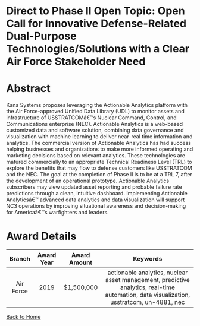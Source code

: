 
Direct to Phase II Open Topic: Open Call for Innovative Defense-Related Dual-Purpose Technologies/Solutions with a Clear Air Force Stakeholder Need
===================================================================================================================================================

# Abstract


Kana Systems proposes leveraging the Actionable Analytics platform with the Air Force-approved Unified Data Library (UDL) to monitor assets and infrastructure of USSTRATCOMâ€™s Nuclear Command, Control, and Communications enterprise (NEC). Actionable Analytics is a web-based customized data and software solution, combining data governance and visualization with machine learning to deliver near-real time information and analytics. The commercial version of Actionable Analytics has had success helping businesses and organizations to make more informed operating and marketing decisions based on relevant analytics. These technologies are matured commercially to an appropriate Technical Readiness Level (TRL) to explore the benefits that may flow to defense customers like USSTRATCOM and the NEC. The goal at the completion of Phase II is to be at a TRL 7, after the development of an operational prototype. Actionable Analytics subscribers may view updated asset reporting and probable failure rate predictions through a clean, intuitive dashboard. Implementing Actionable Analyticsâ€™ advanced data analytics and data visualization will support NC3 operations by improving situational awareness and decision-making for Americaâ€™s warfighters and leaders.  

# Award Details

|Branch|Award Year|Award Amount|Keywords|
| :---: | :---: | :---: | :---: |
|Air Force|2019|$1,500,000|actionable analytics, nuclear asset management, predictive analytics, real-time automation, data visualization, usstratcom, un-4881, nec|
  
  


[Back to Home](https://github.com/chrischow/dod_sbir_awards#1620)